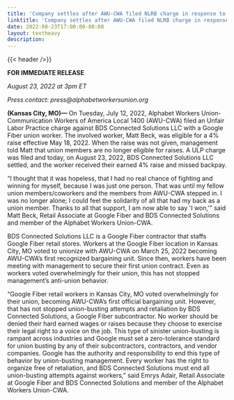 ```yaml
---
title: 'Company settles after AWU-CWA filed NLRB charge in response to Google Fiber worker being told “union members not eligible for raises”'
linktitle: 'Company settles after AWU-CWA filed NLRB charge in response to Google Fiber worker being told “union members not eligible for raises”'
date: 2022-08-23T17:00:00-08:00
layout: textheavy
description:
---
```


{{< header />}}

**FOR IMMEDIATE RELEASE**

_August 23, 2022 at 3pm ET_

_Press contact: press@alphabetworkersunion.org_

**(Kansas City, MO)—** On Tuesday, July 12, 2022, Alphabet Workers Union-Communication Workers of America Local 1400 (AWU-CWA) filed an Unfair Labor Practice charge
against BDS Connected Solutions LLC with a Google Fiber union worker. The involved worker, Matt Beck, was eligible for a 4% raise effective May 18, 2022. When the raise
was not given, management told Matt that union members are no longer eligible for raises. A ULP charge was filed and today, on August 23, 2022, BDS Connected Solutions
LLC settled, and the worker received their earned 4% raise and missed backpay.  

“I thought that it was hopeless, that I had no real chance of fighting and winning for myself, because I was just one person. That was until my fellow
union members/coworkers and the members from AWU-CWA stepped in.  I was no longer alone; I could feel the solidarity of all that had my back as a union member. Thanks
to all that support, I am now able to say 'I won,'” said Matt Beck, Retail Associate at Google Fiber and BDS Connected Solutions and member of the Alphabet Workers
Union-CWA. 

BDS Connected Solutions LLC is a Google Fiber contractor that staffs Google Fiber retail stores. Workers at the Google Fiber location in Kansas City, MO voted
to unionize with AWU-CWA on March 25, 2022 becoming AWU-CWA’s first recognized bargaining unit. Since then, workers have been meeting with management to secure
their first union contract. Even as workers voted overwhelmingly for their union, this has not stopped management’s anti-union behavior.

“Google Fiber retail workers in Kansas City, MO voted overwhelmingly for their union, becoming AWU-CWA’s first official bargaining unit. However, that has not
stopped union-busting attempts and retaliation by BDS Connected Solutions, a Google Fiber subcontractor. No worker should be denied their hard earned wages or raises
because they choose to exercise their legal right to a voice on the job. This type of sinister union-busting is rampant across industries and Google must set a
zero-tolerance standard for union busting by any of their subcontractors, contractors, and vendor companies. Google has the authority and responsibility to end this
type of behavior by union-busting management. Every worker has the right to organize free of retaliation, and BDS Connected Solutions must end all union-busting
attempts against workers,” said Emrys Adair, Retail Associate at Google Fiber and BDS Connected Solutions and member of the Alphabet Workers Union-CWA. 

